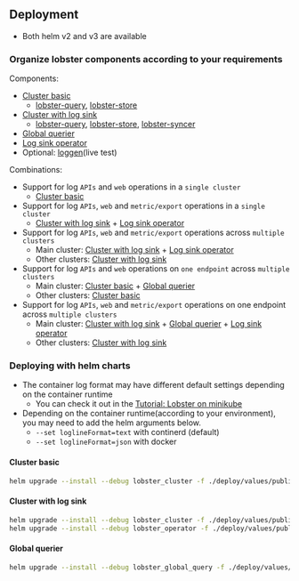 ## Deployment

- Both helm v2 and v3 are available

### Organize lobster components according to your requirements

Components:
- [Cluster basic](../deploy/values/public/lobster-cluster_basic.yaml)
  - [lobster-query](./design/lobster_query.md), [lobster-store](./design/lobster_store.md)
- [Cluster with log sink](../deploy/values/public/lobster-cluster_logsink-extension.yaml)
  -  [lobster-query](./design/lobster_query.md), [lobster-store](./design/lobster_store.md), [lobster-syncer](./design/log_sink.md)
- [Global querier](../deploy/values/public/lobster-global-query.yaml)
- [Log sink operator](../deploy/values/public/lobster-operator.yaml)
- Optional: [loggen](./design/loggen.md)(live test)

Combinations:

- Support for log `APIs` and `web` operations in a `single cluster`
  - [Cluster basic](../deploy/values/public/lobster-cluster_basic.yaml)
- Support for log `APIs`, `web` and `metric/export` operations in a `single cluster`
  - [Cluster with log sink](../deploy/values/public/lobster-cluster_logsink-extension.yaml) + [Log sink operator](../deploy/values/public/lobster-operator.yaml)
- Support for log `APIs`, `web` and `metric/export` operations across `multiple clusters`
  - Main cluster: [Cluster with log sink](../deploy/values/public/lobster-cluster_logsink-extension.yaml) + [Log sink operator](../deploy/values/public/lobster-operator.yaml)
  - Other clusters: [Cluster with log sink](../deploy/values/public/lobster-cluster_logsink-extension.yaml)
- Support for log `APIs` and `web` operations on `one endpoint` across `multiple clusters`
  - Main cluster: [Cluster basic](../deploy/values/public/lobster-cluster_basic.yaml) + [Global querier](../deploy/values/public/lobster-global-query.yaml)
  - Other clusters: [Cluster basic](../deploy/values/public/lobster-cluster_basic.yaml)
- Support for log `APIs`, `web` and `metric/export` operations on one endpoint across `multiple clusters`
  - Main cluster: [Cluster with log sink](../deploy/values/public/lobster-cluster_logsink-extension.yaml) + [Global querier](../deploy/values/public/lobster-global-query.yaml) + [Log sink operator](../deploy/values/public/lobster-operator.yaml)
  - Other clusters: [Cluster with log sink](../deploy/values/public/lobster-cluster_logsink-extension.yaml)


### Deploying with helm charts

- The container log format may have different default settings depending on the container runtime
  - You can check it out in the [Tutorial: Lobster on minikube](tutorial.md)
- Depending on the container runtime(according to your environment), you may need to add the helm arguments below.
  - `--set loglineFormat=text` with continerd (default)
  - `--set loglineFormat=json` with docker

#### Cluster basic

```bash
helm upgrade --install --debug lobster_cluster -f ./deploy/values/public/lobster-cluster_basic.yaml 
```

#### Cluster with log sink
```bash
helm upgrade --install --debug lobster_cluster -f ./deploy/values/public/lobster-cluster_logsink-extension.yaml 
helm upgrade --install --debug lobster_operator -f ./deploy/values/public/lobster-operator.yaml 
```

#### Global querier

```bash
helm upgrade --install --debug lobster_global_query -f ./deploy/values/public/lobster-global-query.yaml
```
